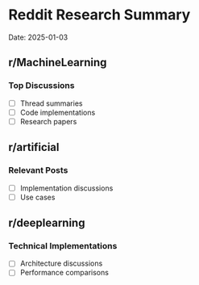 # Reddit Research Summary
Date: 2025-01-03

## r/MachineLearning
### Top Discussions
- [ ] Thread summaries
- [ ] Code implementations
- [ ] Research papers

## r/artificial
### Relevant Posts
- [ ] Implementation discussions
- [ ] Use cases

## r/deeplearning
### Technical Implementations
- [ ] Architecture discussions
- [ ] Performance comparisons
